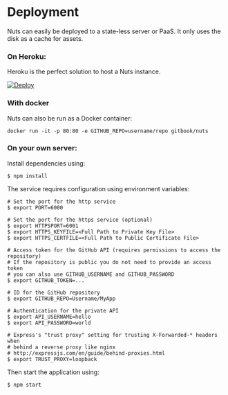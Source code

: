# Deployment

Nuts can easily be deployed to a state-less server or PaaS. It only uses the disk as a cache for assets.

### On Heroku:

Heroku is the perfect solution to host a Nuts instance.

[![Deploy](https://www.herokucdn.com/deploy/button.png)](https://heroku.com/deploy)

### With docker

Nuts can also be run as a Docker container:

```
docker run -it -p 80:80 -e GITHUB_REPO=username/repo gitbook/nuts
```

### On your own server:

Install dependencies using:

```
$ npm install
```

The service requires configuration using environment variables:

```
# Set the port for the http service
$ export PORT=6000

# Set the port for the https service (optional)
$ export HTTPSPORT=6001
$ export HTTPS_KEYFILE=<Full Path to Private Key File>
$ export HTTPS_CERTFILE=<Full Path to Public Certificate File>

# Access token for the GitHub API (requires permissions to access the repository)
# If the repository is public you do not need to provide an access token
# you can also use GITHUB_USERNAME and GITHUB_PASSWORD
$ export GITHUB_TOKEN=...

# ID for the GitHub repository
$ export GITHUB_REPO=Username/MyApp

# Authentication for the private API
$ export API_USERNAME=hello
$ export API_PASSWORD=world

# Express's "trust proxy" setting for trusting X-Forwarded-* headers when
# behind a reverse proxy like nginx
# http://expressjs.com/en/guide/behind-proxies.html
$ export TRUST_PROXY=loopback
```

Then start the application using:

```
$ npm start
```
